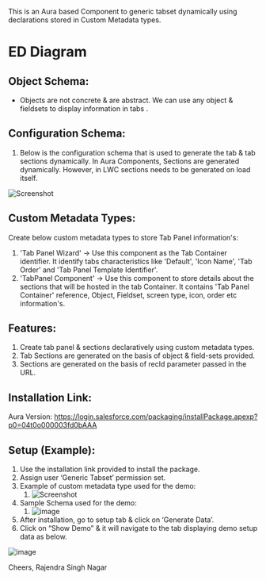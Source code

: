 This is an Aura based Component to generic tabset dynamically using declarations stored in Custom Metadata types. 

# ED Diagram

## Object Schema:

* Objects are not concrete & are abstract. We can use any object  & fieldsets to display information in tabs . 

## Configuration Schema:

1. Below is the configuration schema that is used to generate the tab & tab sections dynamically. In Aura Components, Sections are generated dynamically. However, in LWC sections needs to be generated on load itself.

![Screenshot](https://user-images.githubusercontent.com/3901703/81552678-88a8c100-93a1-11ea-91ed-f4429f77bb99.png)

## Custom Metadata Types:

Create below custom metadata types to store Tab Panel information's:

1. 'Tab Panel Wizard' -> Use this component as the Tab Container identifier. It identify tabs characteristics like 'Default', 'Icon Name', 'Tab Order' and 'Tab Panel Template Identifier'.
2. 'TabPanel Component' -> Use this component to store details about the sections that will be hosted in the tab Container. It contains 'Tab Panel Container' reference, Object, Fieldset, screen type, icon, order etc information's.

## Features:

1. Create tab panel & sections declaratively using custom metadata types. 
2. Tab Sections are generated on the basis of object & field-sets provided. 
3. Sections are generated on the basis of recId parameter passed in the URL. 

## Installation Link: 

Aura Version: https://login.salesforce.com/packaging/installPackage.apexp?p0=04t0o000003fd0bAAA

## Setup (Example):

1. Use the installation link provided to install the package. 
2. Assign user ‘Generic Tabset’ permission set.
3. Example of custom metadata type used for the demo:
    1. ![Screenshot](https://user-images.githubusercontent.com/3901703/81553612-08835b00-93a3-11ea-8f8d-d6efb312750f.png)
4. Sample Schema used for the demo:
    1. ![image](https://user-images.githubusercontent.com/3901703/81554269-1b4a5f80-93a4-11ea-9030-b8c82f527dd9.png)
5. After installation, go to setup tab & click on ‘Generate Data’.
6. Click on “Show Demo” & it will navigate to the tab displaying demo setup data as below.

![image](https://user-images.githubusercontent.com/3901703/81554322-34531080-93a4-11ea-87c6-40c01033ac89.png)

Cheers,
Rajendra Singh Nagar
